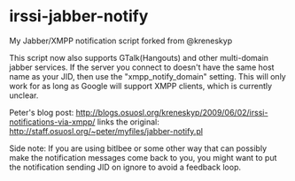 irssi-jabber-notify
===================

My Jabber/XMPP notification script forked from @kreneskyp

This script now also supports GTalk(Hangouts) and other multi-domain
jabber services. If the server you connect to doesn't have the same
host name as your JID, then use the "xmpp_notify_domain" setting.
This will only work for as long as Google will support XMPP clients,
which is currently unclear.

Peter's blog post:
http://blogs.osuosl.org/kreneskyp/2009/06/02/irssi-notifications-via-xmpp/
links the original:
http://staff.osuosl.org/~peter/myfiles/jabber-notify.pl

Side note:
If you are using bitlbee or some other way that can possibly make 
the notification messages come back to you, you might want to put
the notification sending JID on ignore to avoid a feedback loop.
